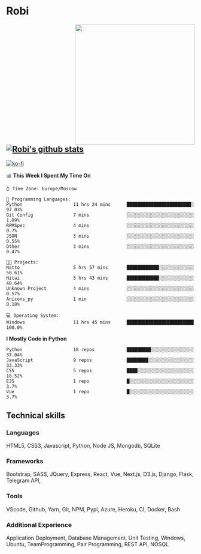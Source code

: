 # Robi

<img align='right' src='https://thumbs.gfycat.com/BleakGorgeousAmoeba-size_restricted.gif' width='320'>

[![Robi's github stats](https://github-readme-stats-lime-theta.vercel.app/api?username=robimez&count_private=true&show_icons=true&theme=dark)](https://github.com/RobiMez/github-readme-stats)
---
[![ko-fi](https://ko-fi.com/img/githubbutton_sm.svg)](https://ko-fi.com/K3K74LSLU)

<!--START_SECTION:waka-->
📊 **This Week I Spent My Time On** 

```text
⌚︎ Time Zone: Europe/Moscow

💬 Programming Languages: 
Python                   11 hrs 24 mins      ████████████████████████░   97.03% 
Git Config               7 mins              ░░░░░░░░░░░░░░░░░░░░░░░░░   1.09% 
RPMSpec                  4 mins              ░░░░░░░░░░░░░░░░░░░░░░░░░   0.7% 
JSON                     3 mins              ░░░░░░░░░░░░░░░░░░░░░░░░░   0.55% 
Other                    3 mins              ░░░░░░░░░░░░░░░░░░░░░░░░░   0.47%

🐱‍💻 Projects: 
Natto                    5 hrs 57 mins       ████████████░░░░░░░░░░░░░   50.61% 
Nitai                    5 hrs 43 mins       ████████████░░░░░░░░░░░░░   48.64% 
Unknown Project          4 mins              ░░░░░░░░░░░░░░░░░░░░░░░░░   0.57% 
Anicons_py               1 min               ░░░░░░░░░░░░░░░░░░░░░░░░░   0.18%

💻 Operating System: 
Windows                  11 hrs 45 mins      █████████████████████████   100.0%

```

**I Mostly Code in Python** 

```text
Python                   10 repos            █████████░░░░░░░░░░░░░░░░   37.04% 
JavaScript               9 repos             ████████░░░░░░░░░░░░░░░░░   33.33% 
CSS                      5 repos             ████░░░░░░░░░░░░░░░░░░░░░   18.52% 
EJS                      1 repo              █░░░░░░░░░░░░░░░░░░░░░░░░   3.7% 
Vue                      1 repo              █░░░░░░░░░░░░░░░░░░░░░░░░   3.7%

```



<!--END_SECTION:waka-->

## Technical skills

### Languages

HTML5, CSS3, Javascript, Python, Node JS, Mongodb, SQLite

### Frameworks

Bootstrap, SASS, JQuery, Express, React, Vue, Next.js,
D3.js, Django, Flask, Telegram API,

### Tools

VScode, Github, Yarn, Git, NPM, Pypi, Azure, Heroku, CI, Docker, Bash

### Additional Experience

Application Deployment, Database Management, Unit Testing, Windows, Ubuntu, TeamProgramming, Pair Programming, REST API, NOSQL
